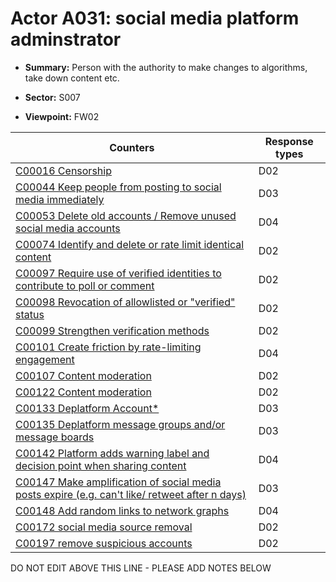 # Actor A031: social media platform adminstrator

* **Summary:** Person with the authority to make changes to algorithms, take down content etc. 

* **Sector:** S007

* **Viewpoint:** FW02


| Counters | Response types |
| -------- | -------------- |
| [C00016 Censorship](../generated_pages/counters/C00016.md) | D02 |
| [C00044 Keep people from posting to social media immediately](../generated_pages/counters/C00044.md) | D03 |
| [C00053 Delete old accounts / Remove unused social media accounts](../generated_pages/counters/C00053.md) | D04 |
| [C00074 Identify and delete or rate limit identical content](../generated_pages/counters/C00074.md) | D02 |
| [C00097 Require use of verified identities to contribute to poll or comment](../generated_pages/counters/C00097.md) | D02 |
| [C00098 Revocation of allowlisted or "verified" status](../generated_pages/counters/C00098.md) | D02 |
| [C00099 Strengthen verification methods](../generated_pages/counters/C00099.md) | D02 |
| [C00101 Create friction by rate-limiting engagement](../generated_pages/counters/C00101.md) | D04 |
| [C00107 Content moderation](../generated_pages/counters/C00107.md) | D02 |
| [C00122 Content moderation](../generated_pages/counters/C00122.md) | D02 |
| [C00133 Deplatform Account*](../generated_pages/counters/C00133.md) | D03 |
| [C00135 Deplatform message groups and/or message boards](../generated_pages/counters/C00135.md) | D03 |
| [C00142 Platform adds warning label and decision point when sharing content](../generated_pages/counters/C00142.md) | D04 |
| [C00147 Make amplification of social media posts expire (e.g. can't like/ retweet after n days)](../generated_pages/counters/C00147.md) | D03 |
| [C00148 Add random links to network graphs](../generated_pages/counters/C00148.md) | D04 |
| [C00172 social media source removal](../generated_pages/counters/C00172.md) | D02 |
| [C00197 remove suspicious accounts](../generated_pages/counters/C00197.md) | D02 |


DO NOT EDIT ABOVE THIS LINE - PLEASE ADD NOTES BELOW